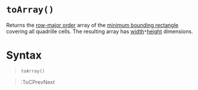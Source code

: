 # `toArray()`

Returns the [row-major order](https://en.wikipedia.org/wiki/Row-_and_column-major_order) array of the [minimum bounding rectangle](https://en.wikipedia.org/wiki/Minimum_bounding_rectangle) covering all quadrille cells. The resulting array has [width](/docs/props#width)`*`[height](/docs/props#height) dimensions.

# Syntax

> `toArray()`

> :ToCPrevNext